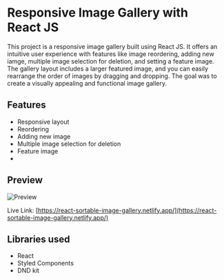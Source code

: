 
# Responsive Image Gallery with React JS

This project is a responsive image gallery built using React JS. It offers an intuitive user experience with features like image reordering, adding new iamge, multiple image selection for deletion, and setting a feature image. The gallery layout includes a larger featured image, and you can easily rearrange the order of images by dragging and dropping. The goal was to create a visually appealing and functional image gallery.


## Features

- Responsive layout
- Reordering
- Adding new image
- Multiple image selection for deletion
- Feature image
- 


## Preview

![Preview](https://i.ibb.co/YZfvmfd/2023-11-06-00-23.png)



Live Link: [https://react-sortable-image-gallery.netlify.app/](https://react-sortable-image-gallery.netlify.app/)


## Libraries used

 - React
 - Styled Components
 - DND kit


